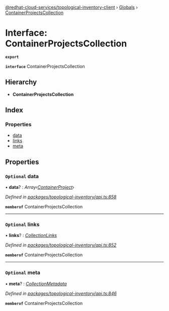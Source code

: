 [@redhat-cloud-services/topological-inventory-client](../README.md) › [Globals](../globals.md) › [ContainerProjectsCollection](containerprojectscollection.md)

# Interface: ContainerProjectsCollection

**`export`** 

**`interface`** ContainerProjectsCollection

## Hierarchy

* **ContainerProjectsCollection**

## Index

### Properties

* [data](containerprojectscollection.md#optional-data)
* [links](containerprojectscollection.md#optional-links)
* [meta](containerprojectscollection.md#optional-meta)

## Properties

### `Optional` data

• **data**? : *Array‹[ContainerProject](containerproject.md)›*

*Defined in [packages/topological-inventory/api.ts:858](https://github.com/fhlavac/javascript-clients/blob/master/packages/topological-inventory/api.ts#L858)*

**`memberof`** ContainerProjectsCollection

___

### `Optional` links

• **links**? : *[CollectionLinks](collectionlinks.md)*

*Defined in [packages/topological-inventory/api.ts:852](https://github.com/fhlavac/javascript-clients/blob/master/packages/topological-inventory/api.ts#L852)*

**`memberof`** ContainerProjectsCollection

___

### `Optional` meta

• **meta**? : *[CollectionMetadata](collectionmetadata.md)*

*Defined in [packages/topological-inventory/api.ts:846](https://github.com/fhlavac/javascript-clients/blob/master/packages/topological-inventory/api.ts#L846)*

**`memberof`** ContainerProjectsCollection
